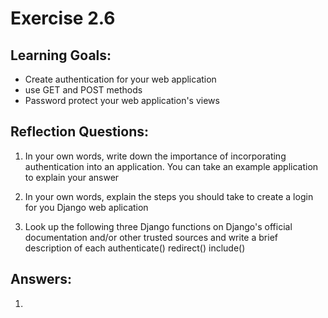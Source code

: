 # Exercise 2.6

## Learning Goals:

- Create authentication for your web application
- use GET and POST methods
- Password protect your web application's views

## Reflection Questions: 

1. In your own words, write down the importance of incorporating authentication into an application. You can take an example application to explain your answer

2. In your own words, explain the steps you should take to create a login for you Django web aplication

3. Look up the following three Django functions on Django's official documentation and/or other trusted sources and write a brief description of each
   authenticate()
   redirect()
   include()
   
## Answers:
1.
